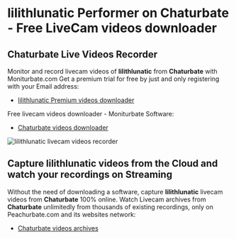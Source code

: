 # lilithlunatic Performer on Chaturbate - Free LiveCam videos downloader

## Chaturbate Live Videos Recorder

Monitor and record livecam videos of **lilithlunatic** from **Chaturbate** with Moniturbate.com
Get a premium trial for free by just and only registering with your Email address:
* [lilithlunatic Premium videos downloader](https://moniturbate.com/request-demo-licence-key.html)

Free livecam videos downloader - Moniturbate Software:
* [Chaturbate videos downloader](https://moniturbate.com/moniturbate-download-software.html)

![lilithlunatic livecam videos recorder](https://peachurnet.com/templates/moniturbate-software.png)


## Capture lilithlunatic videos from the Cloud and watch your recordings on Streaming

Without the need of downloading a software, capture **lilithlunatic** livecam videos from **Chaturbate** 100% online.
Watch Livecam archives from **Chaturbate** unlimitedly from thousands of existing recordings, only on Peachurbate.com and its websites network:
* [Chaturbate videos archives](https://peachurnet.com/)